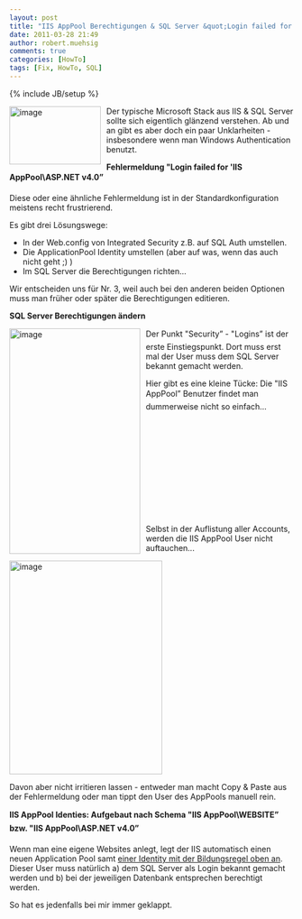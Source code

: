 ```yaml
---
layout: post
title: "IIS AppPool Berechtigungen & SQL Server &quot;Login failed for 'IIS AppPool'&quot;"
date: 2011-03-28 21:49
author: robert.muehsig
comments: true
categories: [HowTo]
tags: [Fix, HowTo, SQL]
---
```

{% include JB/setup %}
<p><a href="{{BASE_PATH}}/assets/wp-images/image1225.png"><img style="border-bottom: 0px; border-left: 0px; margin: 0px 10px 0px 0px; display: inline; border-top: 0px; border-right: 0px" title="image" border="0" alt="image" align="left" src="{{BASE_PATH}}/assets/wp-images/image_thumb405.png" width="162" height="103" /></a>Der typische Microsoft Stack aus IIS &amp; SQL Server sollte sich eigentlich glänzend verstehen. Ab und an gibt es aber doch ein paar Unklarheiten - insbesondere wenn man Windows Authentication benutzt.</p>  <p></p>  <p><strong>Fehlermeldung "Login failed for 'IIS AppPool\ASP.NET v4.0”</strong></p>  <p>Diese oder eine ähnliche Fehlermeldung ist in der Standardkonfiguration meistens recht frustrierend. </p>  <p>Es gibt drei Lösungswege:</p>  <ul>   <li>In der Web.config von Integrated Security z.B. auf SQL Auth umstellen.</li>    <li>Die ApplicationPool Identity umstellen (aber auf was, wenn das auch nicht geht ;) )</li>    <li>Im SQL Server die Berechtigungen richten...</li> </ul>  <p>Wir entscheiden uns für Nr. 3, weil auch bei den anderen beiden Optionen muss man früher oder später die Berechtigungen editieren.</p>  <p><strong>SQL Server Berechtigungen ändern</strong></p>  <p><a href="{{BASE_PATH}}/assets/wp-images/image1226.png"><img style="border-bottom: 0px; border-left: 0px; margin: 0px 10px 0px 0px; display: inline; border-top: 0px; border-right: 0px" title="image" border="0" alt="image" align="left" src="{{BASE_PATH}}/assets/wp-images/image_thumb406.png" width="232" height="400" /></a> </p>  <p>Der Punkt "Security” - "Logins” ist der erste Einstiegspunkt. Dort muss erst mal der User muss dem SQL Server bekannt gemacht werden. </p>  <p>Hier gibt es eine kleine Tücke: Die "IIS AppPool” Benutzer findet man dummerweise nicht so einfach... </p>  <p>&#160;</p>  <p>&#160;</p>  <p>&#160;</p>  <p>&#160;</p>  <p>&#160;</p>  <p>&#160;</p>  <p>Selbst in der Auflistung aller Accounts, werden die IIS AppPool User nicht auftauchen...</p>  <p><a href="{{BASE_PATH}}/assets/wp-images/image1227.png"><img style="border-bottom: 0px; border-left: 0px; display: inline; border-top: 0px; border-right: 0px" title="image" border="0" alt="image" src="{{BASE_PATH}}/assets/wp-images/image_thumb407.png" width="271" height="379" /></a> </p>  <p>Davon aber nicht irritieren lassen - entweder man macht Copy &amp; Paste aus der Fehlermeldung oder man tippt den User des AppPools manuell rein.</p>  <p><strong>IIS AppPool Identies: Aufgebaut nach Schema "IIS AppPool\WEBSITE” bzw. "IIS AppPool\ASP.NET v4.0”</strong></p>  <p>Wenn man eine eigene Websites anlegt, legt der IIS automatisch einen neuen Application Pool samt <a href="http://serverfault.com/questions/186923/login-failed-for-iis-apppool-asp-net-v4-0-sql-server-web">einer Identity mit der Bildungsregel oben an</a>. Dieser User muss natürlich a) dem SQL Server als Login bekannt gemacht werden und b) bei der jeweiligen Datenbank entsprechen berechtigt werden.</p>  <p>So hat es jedenfalls bei mir immer geklappt.</p>
